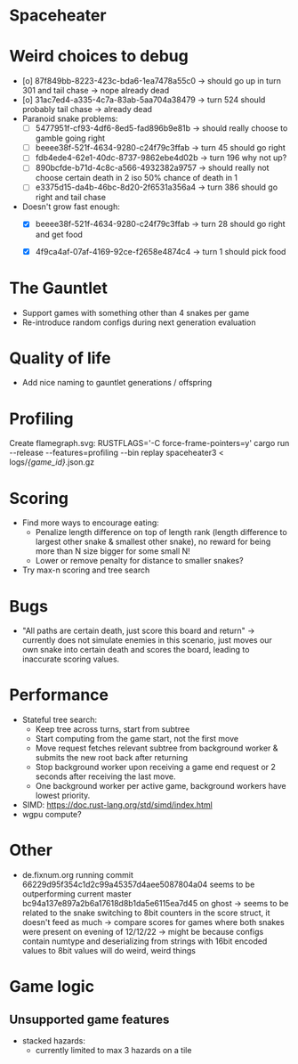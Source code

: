 # Spaceheater
# Weird choices to debug
- [o] 87f849bb-8223-423c-bda6-1ea7478a55c0 -> should go up in turn 301 and tail chase -> nope already dead
- [o] 31ac7ed4-a335-4c7a-83ab-5aa704a38479 -> turn 524 should probably tail chase -> already dead
- Paranoid snake problems:
  - [ ] 5477951f-cf93-4df6-8ed5-fad896b9e81b -> should really choose to gamble going right
  - [ ] beeee38f-521f-4634-9280-c24f79c3ffab -> turn 45 should go right
  - [ ] fdb4ede4-62e1-40dc-8737-9862ebe4d02b -> turn 196 why not up?
  - [ ] 890bcfde-b71d-4c8c-a566-4932382a9757 -> should really not choose certain death in 2 iso 50% chance of death in 1
  - [ ] e3375d15-da4b-46bc-8d20-2f6531a356a4 -> turn 386 should go right and tail chase
- Doesn't grow fast enough:
  - [x] beeee38f-521f-4634-9280-c24f79c3ffab -> turn 28 should go right and get food
  - [x] 4f9ca4af-07af-4169-92ce-f2658e4874c4 -> turn 1 should pick food


# The Gauntlet
- Support games with something other than 4 snakes per game
- Re-introduce random configs during next generation evaluation

# Quality of life
- Add nice naming to gauntlet generations / offspring

# Profiling
Create flamegraph.svg:
  RUSTFLAGS='-C force-frame-pointers=y' cargo run --release --features=profiling --bin replay spaceheater3 < logs/*{game_id}*.json.gz

# Scoring
- Find more ways to encourage eating:
  - Penalize length difference on top of length rank (length difference to largest other snake & smallest other snake), no reward for being more than N size bigger for some small N!
  - Lower or remove penalty for distance to smaller snakes?
- Try max-n scoring and tree search

# Bugs
- "All paths are certain death, just score this board and return" -> currently does not simulate enemies in this scenario, just moves our own snake into certain death and scores the board, leading to inaccurate scoring values.

# Performance
- Stateful tree search:
  - Keep tree across turns, start from subtree
  - Start computing from the game start, not the first move
  - Move request fetches relevant subtree from background worker & submits the new root back after returning
  - Stop background worker upon receiving a game end request or 2 seconds after receiving the last move.
  - One background worker per active game, background workers have lowest priority. 
- SIMD: https://doc.rust-lang.org/std/simd/index.html
- wgpu compute?

# Other
- de.fixnum.org running commit 66229d95f354c1d2c99a45357d4aee5087804a04 seems to be outperforming current master bc94a137e897a2b6a17618d8b1da5e6115ea7d45 on ghost
  -> seems to be related to the snake switching to 8bit counters in the score struct, it doesn't feed as much
  -> compare scores for games where both snakes were present on evening of 12/12/22
  -> might be because configs contain numtype and deserializing from strings with 16bit encoded values to 8bit values will do weird, weird things

# Game logic
## Unsupported game features
- stacked hazards:
  - currently limited to max 3 hazards on a tile
  
